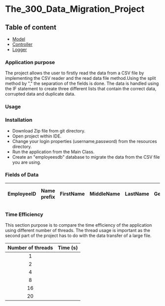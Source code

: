 # The_300_Data_Migration_Project

## Table of content

- [Model][1]
- [Controller][2]
- [Logger][3]

[1]: (https://github.com/JamesKempadoo/The_300_Data_Migration_Project/tree/dev/src/main/java/com/sparta/the300/model) "Model"
[2]: (https://github.com/JamesKempadoo/The_300_Data_Migration_Project/tree/dev/src/main/java/com/sparta/the300/controller) "Controller"
[3]: (https://github.com/JamesKempadoo/The_300_Data_Migration_Project/tree/dev/src/main/java/com/sparta/the300/loggers) "Loggers"


### Application purpose
The project allows the user to firstly read the data from a CSV file by implementing the CSV reader
and the read data file method.Using the split method by "," the separation of the fields is done. 
The data is handled using the IF statement to create three different lists that contain the correct
data, corrupted data and duplicate data. 

### Usage

### Installation

- Download Zip file from git directory.
- Open project within IDE.
- Change your login properties (username,password) from the resources directory.
- Run the application from the Main Class.
- Create an "employeesdb"  database to migrate the data from the CSV file you are using.

### Fields of Data

| EmployeeID | Name prefix | FirstName | MiddleName | LastName | Gender | E-mail | Date of Birth | Date of Joinning | Salary |
|:----------:|:-----------:|:---------:|:----------:|:--------:|:--------:|:------:|:-------------:|:----------------:|:------:|



### Time Efficiency
This section purpose is to compare the time efficiency of the application using different
number of threads. The thread usage is important as the second part of the project has
to do with the data transfer of a large file.

| Number of threads | Time (s) |
|:-----------------:|:--------:|
|         1         |          |
|         2         |          |
|         4         |          |
|         8         |          |
|        16         |          |
|        20         |          |

